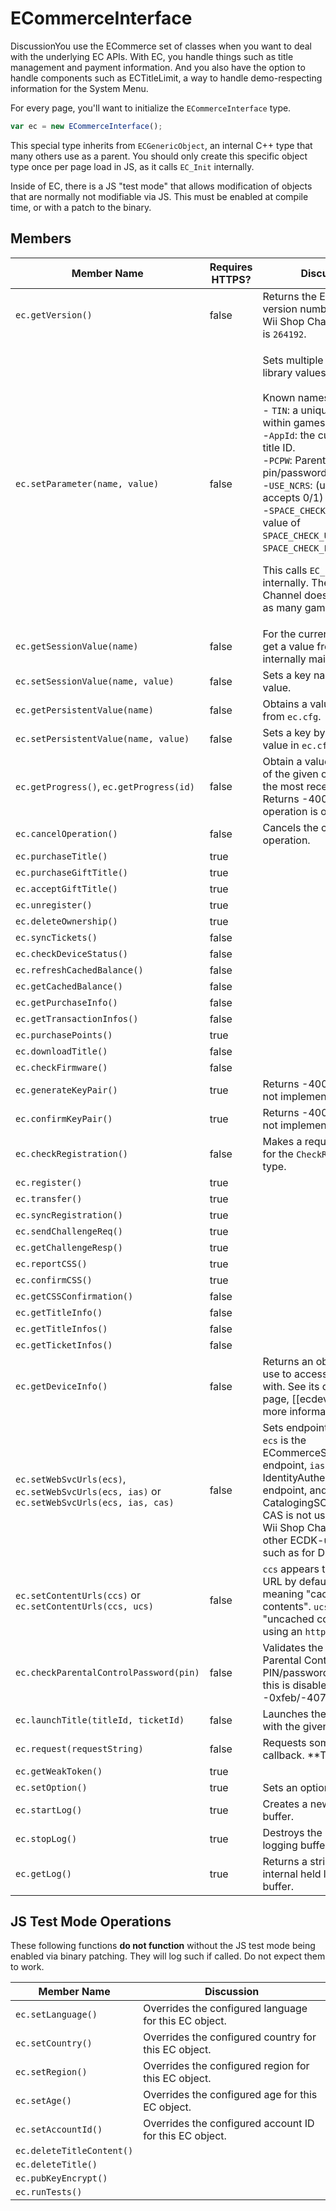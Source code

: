# ECommerceInterface

DiscussionYou use the ECommerce set of classes when you want to deal with the underlying EC APIs. With EC, you handle things such as title management and payment information. And you also have the option to handle components such as ECTitleLimit, a way to handle demo-respecting information for the System Menu.

For every page, you'll want to initialize the `ECommerceInterface` type.

```javascript
var ec = new ECommerceInterface();
```

This special type inherits from `ECGenericObject`, an internal C++ type that many others use as a parent. You should only create this specific object type once per page load in JS, as it calls `EC_Init` internally.

Inside of EC, there is a JS "test mode" that allows modification of objects that are normally not modifiable via JS. This must be enabled at compile time, or with a patch to the binary.

## Members

<table><thead><tr><th>Member Name</th><th data-type="checkbox">Requires HTTPS?</th><th>Discussion</th></tr></thead><tbody><tr><td><code>ec.getVersion()</code></td><td>false</td><td>Returns the EC library's version number. As of the Wii Shop Channel v21, this is <code>264192</code>.</td></tr><tr><td><code>ec.setParameter(name, value)</code></td><td>false</td><td><p>Sets multiple internal EC library values.<br><br>Known names are:<br>- <code>TIN</code>: a unique title number within games.<br>-<code>AppId</code>: the current running title ID.<br>-<code>PCPW</code>: Parental Control pin/password.<br>-<code>USE_NCRS</code>: (unknown, accepts 0/1)<br>-<code>SPACE_CHECK_POLICY</code>:with a value of <code>SPACE_CHECK_USER_ONLY</code> or <code>SPACE_CHECK_ENTIRE_FS</code>.</p><p></p><p>This calls <code>EC_SetParameter</code> internally. The Wii Shop Channel does not set a TIN as many games might.</p></td></tr><tr><td><code>ec.getSessionValue(name)</code></td><td>false</td><td>For the current EC object, get a value from an internally maintained type.</td></tr><tr><td><code>ec.setSessionValue(name, value)</code></td><td>false</td><td>Sets a key named <code>name</code>  to a value.</td></tr><tr><td><code>ec.getPersistentValue(name)</code></td><td>false</td><td>Obtains a value by name from <code>ec.cfg</code>.</td></tr><tr><td><code>ec.setPersistentValue(name, value)</code></td><td>false</td><td>Sets a key by name to a value in <code>ec.cfg</code>.</td></tr><tr><td><code>ec.getProgress()</code>, <code>ec.getProgress(id)</code></td><td>false</td><td>Obtain a value on the state of the given operation, or the most recent operation. Returns -4007 if no operation is ongoing.</td></tr><tr><td><code>ec.cancelOperation()</code></td><td>false</td><td>Cancels the current operation.</td></tr><tr><td><code>ec.purchaseTitle()</code></td><td>true</td><td></td></tr><tr><td><code>ec.purchaseGiftTitle()</code></td><td>true</td><td></td></tr><tr><td><code>ec.acceptGiftTitle()</code></td><td>true</td><td></td></tr><tr><td><code>ec.unregister()</code></td><td>true</td><td></td></tr><tr><td><code>ec.deleteOwnership()</code></td><td>true</td><td></td></tr><tr><td><code>ec.syncTickets()</code></td><td>false</td><td></td></tr><tr><td><code>ec.checkDeviceStatus()</code></td><td>false</td><td></td></tr><tr><td><code>ec.refreshCachedBalance()</code></td><td>false</td><td></td></tr><tr><td><code>ec.getCachedBalance()</code></td><td>false</td><td></td></tr><tr><td><code>ec.getPurchaseInfo()</code></td><td>false</td><td></td></tr><tr><td><code>ec.getTransactionInfos()</code></td><td>false</td><td></td></tr><tr><td><code>ec.purchasePoints()</code></td><td>true</td><td></td></tr><tr><td><code>ec.downloadTitle()</code></td><td>false</td><td></td></tr><tr><td><code>ec.checkFirmware()</code></td><td>false</td><td></td></tr><tr><td><code>ec.generateKeyPair()</code></td><td>true</td><td>Returns -4002 - possibly not implemented?</td></tr><tr><td><code>ec.confirmKeyPair()</code></td><td>true</td><td>Returns -4002 - possibly not implemented?</td></tr><tr><td><code>ec.checkRegistration()</code></td><td>false</td><td>Makes a request via ECS for the <code>CheckRegistration</code> type.</td></tr><tr><td><code>ec.register()</code></td><td>true</td><td></td></tr><tr><td><code>ec.transfer()</code></td><td>true</td><td></td></tr><tr><td><code>ec.syncRegistration()</code></td><td>true</td><td></td></tr><tr><td><code>ec.sendChallengeReq()</code></td><td>true</td><td></td></tr><tr><td><code>ec.getChallengeResp()</code></td><td>true</td><td></td></tr><tr><td><code>ec.reportCSS()</code></td><td>true</td><td></td></tr><tr><td><code>ec.confirmCSS()</code></td><td>true</td><td></td></tr><tr><td><code>ec.getCSSConfirmation()</code></td><td>false</td><td></td></tr><tr><td><code>ec.getTitleInfo()</code></td><td>false</td><td></td></tr><tr><td><code>ec.getTitleInfos()</code></td><td>false</td><td></td></tr><tr><td><code>ec.getTicketInfos()</code></td><td>false</td><td></td></tr><tr><td><code>ec.getDeviceInfo()</code></td><td>false</td><td>Returns an object you can use to access information with. See its dedicated page, [[ecdeviceinfo]], for more information.</td></tr><tr><td><code>ec.setWebSvcUrls(ecs)</code>, <code>ec.setWebSvcUrls(ecs, ias)</code> or <code>ec.setWebSvcUrls(ecs, ias, cas)</code></td><td>false</td><td>Sets endpoints for usage. <code>ecs</code>  is the ECommerceSOAP endpoint, <code>ias</code>  is the IdentityAuthenticationSOAP endpoint, and <code>cas</code> is the CatalogingSOAP endpoint. CAS is not used within the Wii Shop Channel - used in other ECDK-utilizing titles, such as for DLC content.</td></tr><tr><td><code>ec.setContentUrls(ccs)</code> or <code>ec.setContentUrls(ccs, ucs)</code></td><td>false</td><td><code>ccs</code> appears to be an <code>http</code> URL by default, presumably meaning "cached contents". <code>ucs</code> may mean "uncached contents", using an <code>https</code> URL.</td></tr><tr><td><code>ec.checkParentalControlPassword(pin)</code></td><td>false</td><td>Validates the given Parental Control PIN/password as a long. If this is disabled, it returns -0xfeb/-4075.</td></tr><tr><td><code>ec.launchTitle(titleId, ticketId)</code></td><td>false</td><td>Launches the passed title with the given ticket.</td></tr><tr><td><code>ec.request(requestString)</code></td><td>false</td><td>Requests something, with a callback. **TODO**</td></tr><tr><td><code>ec.getWeakToken()</code></td><td>true</td><td></td></tr><tr><td><code>ec.setOption()</code></td><td>true</td><td>Sets an option within EC.</td></tr><tr><td><code>ec.startLog()</code></td><td>true</td><td>Creates a new logging buffer.</td></tr><tr><td><code>ec.stopLog()</code></td><td>true</td><td>Destroys the present logging buffer.</td></tr><tr><td><code>ec.getLog()</code></td><td>true</td><td>Returns a string with the internal held log from buffer.</td></tr></tbody></table>

## JS Test Mode Operations

These following functions **do not function** without the JS test mode being enabled via binary patching. They will log such if called. Do not expect them to work.

| Member Name               | Discussion                                              |
| ------------------------- | ------------------------------------------------------- |
| `ec.setLanguage()`        | Overrides the configured language for this EC object.   |
| `ec.setCountry()`         | Overrides the configured country for this EC object.    |
| `ec.setRegion()`          | Overrides the configured region for this EC object.     |
| `ec.setAge()`             | Overrides the configured age for this EC object.        |
| `ec.setAccountId()`       | Overrides the configured account ID for this EC object. |
| `ec.deleteTitleContent()` |                                                         |
| `ec.deleteTitle()`        |                                                         |
| `ec.pubKeyEncrypt()`      |                                                         |
| `ec.runTests()`           |                                                         |
